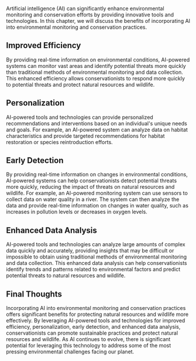 
Artificial intelligence (AI) can significantly enhance environmental monitoring and conservation efforts by providing innovative tools and technologies. In this chapter, we will discuss the benefits of incorporating AI into environmental monitoring and conservation practices.

Improved Efficiency
-------------------

By providing real-time information on environmental conditions, AI-powered systems can monitor vast areas and identify potential threats more quickly than traditional methods of environmental monitoring and data collection. This enhanced efficiency allows conservationists to respond more quickly to potential threats and protect natural resources and wildlife.

Personalization
---------------

AI-powered tools and technologies can provide personalized recommendations and interventions based on an individual's unique needs and goals. For example, an AI-powered system can analyze data on habitat characteristics and provide targeted recommendations for habitat restoration or species reintroduction efforts.

Early Detection
---------------

By providing real-time information on changes in environmental conditions, AI-powered systems can help conservationists detect potential threats more quickly, reducing the impact of threats on natural resources and wildlife. For example, an AI-powered monitoring system can use sensors to collect data on water quality in a river. The system can then analyze the data and provide real-time information on changes in water quality, such as increases in pollution levels or decreases in oxygen levels.

Enhanced Data Analysis
----------------------

AI-powered tools and technologies can analyze large amounts of complex data quickly and accurately, providing insights that may be difficult or impossible to obtain using traditional methods of environmental monitoring and data collection. This enhanced data analysis can help conservationists identify trends and patterns related to environmental factors and predict potential threats to natural resources and wildlife.

Final Thoughts
--------------

Incorporating AI into environmental monitoring and conservation practices offers significant benefits for protecting natural resources and wildlife more effectively. By leveraging AI-powered tools and technologies for improved efficiency, personalization, early detection, and enhanced data analysis, conservationists can promote sustainable practices and protect natural resources and wildlife. As AI continues to evolve, there is significant potential for leveraging this technology to address some of the most pressing environmental challenges facing our planet.
